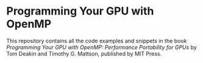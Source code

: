 # Programming Your GPU with OpenMP

This repository contains all the code examples and snippets in the book _Programming Your GPU with OpenMP: Performance Portability for GPUs_ by Tom Deakin and Timothy G. Mattson, published by MIT Press.

